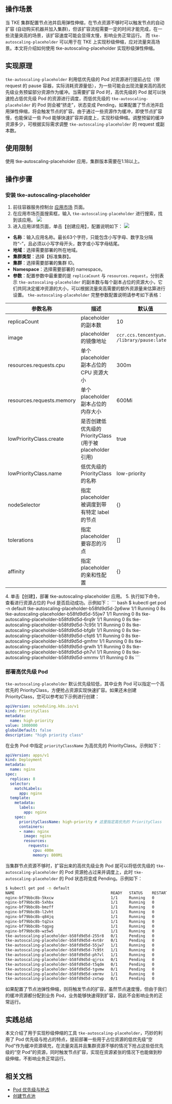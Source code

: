 ## 操作场景

当 TKE 集群配置节点池并启用弹性伸缩，在节点资源不够时可以触发节点的自动扩容 (自动购买机器并加入集群)，但该扩容流程需要一定的时间才能完成，在一些流量突高的场景，该扩容速度可能会显得太慢，影响业务正常运行。 而 `tke-autoscaling-placeholder` 可以用于在 TKE 上实现秒级伸缩，应对流量突高场景。本文将介绍如何使用 tke-autoscaling-placeholder 实现秒级弹性伸缩。

## 实现原理

`tke-autoscaling-placeholder` 利用低优先级的 Pod 对资源进行提前占位（带 request 的 pause 容器，实际消耗资源量低），为一些可能会出现流量突高的高优先级业务预留部分资源作为缓冲。当需要扩容 Pod 时，高优先级的 Pod 就可以快速抢占低优先级 Pod 的资源进行调度，而低优先级的 `tke-autoscaling-placeholder` 的 Pod 则会被“挤走”，状态变成 Pending，如果配置了节点池并启用弹性伸缩，将会触发节点的扩容。由于通过一些资源作为缓冲，即使节点扩容慢，也能保证一些 Pod 能够快速扩容并调度上，实现秒级伸缩。调整预留的缓冲资源多少，可根据实际需求调整 `tke-autoscaling-placeholder` 的 request 或副本数。

## 使用限制

使用 tke-autoscaling-placeholder 应用，集群版本需要在1.18以上。

## 操作步骤

### 安装 tke-autoscaling-placeholder

1. 前往容器服务控制台 [应用市场](https://console.cloud.tencent.com/tke2/market) 页面。
2. 在应用市场页面搜索框，输入 `tke-autoscaling-placeholder` 进行搜索，找到该应用。
![](https://main.qcloudimg.com/raw/b48a227c35dd1c52633a838c72e95b26.jpg)
3. 进入应用详情页面，单击【创建应用】，配置说明如下：
![](https://main.qcloudimg.com/raw/bb081fd1923819c4a85c4b2cff80ff11.png)
 - **名称**：输入应用名称。最长63个字符，只能包含小写字母、数字及分隔符“-”，且必须以小写字母开头，数字或小写字母结尾。
 - **地域**：选择需要部署的所在地域。
 - **集群类型**：选择【标准集群】。
 - **集群**：选择需要部署的集群 ID。
 - **Namespace**：选择需要部署的 namespace。
 - **参数**：配置参数中最重要的是 `replicaCount` 与 `resources.request`，分别表示 `tke-autoscaling-placeholder` 的副本数与每个副本占位的资源大小，它们共同决定缓冲资源的大小，可以根据流量突高需要的额外资源量来估算进行设置。
 `tke-autoscaling-placeholder`  完整参数配置说明请参考如下表格：
<table>
<thead>
<tr>
<th>参数名称</th>
<th>描述</th>
<th>默认值</th>
</tr>
</thead>
<tbody><tr>
<td>replicaCount</td>
<td>placeholder 的副本数</td>
<td>10</td>
</tr>
<tr>
<td>image</td>
<td>placeholder 的镜像地址</td>
<td><code>ccr.ccs.tencentyun.com<br>/library/pause:latest</code></td>
</tr>
<tr>
<td>resources.requests.cpu</td>
<td>单个 placeholder 副本占位的 CPU 资源大小</td>
<td>300m</td>
</tr>
<tr>
<td>resources.requests.memory</td>
<td>单个 placeholder 副本占位的内存大小</td>
<td>600Mi</td>
</tr>
<tr>
<td>lowPriorityClass.create</td>
<td>是否创建低优先级的 PriorityClass (用于被 placeholder 引用)</td>
<td>true</td>
</tr>
<tr>
<td>lowPriorityClass.name</td>
<td>低优先级的 PriorityClass 的名称</td>
<td>low-priority</td>
</tr>
<tr>
<td>nodeSelector</td>
<td>指定 placeholder 被调度到带有特定 label 的节点</td>
<td>{}</td>
</tr>
<tr>
<td>tolerations</td>
<td>指定 placeholder 要容忍的污点</td>
<td>[]</td>
</tr>
<tr>
<td>affinity</td>
<td>指定 placeholder 的亲和性配置</td>
<td>{}</td>
</tr>
</tbody></table>
4. 单击【创建】，部署 tke-autoscaling-placeholder 应用。
5. 执行如下命令，查看进行资源占位的 Pod 是否启动成功。示例如下：
``` bash
$ kubectl get pod -n default
tke-autoscaling-placeholder-b58fd9d5d-2p6ww   1/1     Running   0          8s
tke-autoscaling-placeholder-b58fd9d5d-55jw7   1/1     Running   0          8s
tke-autoscaling-placeholder-b58fd9d5d-6rq9r   1/1     Running   0          8s
tke-autoscaling-placeholder-b58fd9d5d-7c95t   1/1     Running   0          8s
tke-autoscaling-placeholder-b58fd9d5d-bfg8r   1/1     Running   0          8s
tke-autoscaling-placeholder-b58fd9d5d-cfqt6   1/1     Running   0          8s
tke-autoscaling-placeholder-b58fd9d5d-gmfmr   1/1     Running   0          8s
tke-autoscaling-placeholder-b58fd9d5d-grwlh   1/1     Running   0          8s
tke-autoscaling-placeholder-b58fd9d5d-ph7vl   1/1     Running   0          8s
tke-autoscaling-placeholder-b58fd9d5d-xmrmv   1/1     Running   0          8s
```

 



### 部署高优先级 Pod

 `tke-autoscaling-placeholder` 默认优先级较低，其中业务 Pod 可以指定一个高优先的 PriorityClass，方便抢占资源实现快速扩容。如果还未创建 PriorityClass，您可以参考如下示例进行创建：

``` yaml
apiVersion: scheduling.k8s.io/v1
kind: PriorityClass
metadata:
  name: high-priority
value: 1000000
globalDefault: false
description: "high priority class"
```

在业务 Pod 中指定 `priorityClassName` 为高优先的 PriorityClass。示例如下：
``` yaml
apiVersion: apps/v1
kind: Deployment
metadata:
  name: nginx
spec:
  replicas: 8
  selector:
    matchLabels:
      app: nginx
  template:
    metadata:
      labels:
        app: nginx
    spec:
      priorityClassName: high-priority # 这里指定高优先的 PriorityClass
      containers:
      - name: nginx
        image: nginx
        resources:
          requests:
            cpu: 400m
            memory: 800Mi
```

当集群节点资源不够时，扩容出来的高优先级业务 Pod 就可以将低优先级的 `tke-autoscaling-placeholder` 的 Pod 资源抢占过来并调度上，此时 `tke-autoscaling-placeholder`  的 Pod 状态将变成 Pending。示例如下：

```bash
$ kubectl get pod -n default
NAME                                          READY   STATUS    RESTARTS   AGE
nginx-bf79bbc8b-5kxcw                         1/1     Running   0          23s
nginx-bf79bbc8b-5xhbx                         1/1     Running   0          23s
nginx-bf79bbc8b-bmzff                         1/1     Running   0          23s
nginx-bf79bbc8b-l2vht                         1/1     Running   0          23s
nginx-bf79bbc8b-q84jq                         1/1     Running   0          23s
nginx-bf79bbc8b-tq2sx                         1/1     Running   0          23s
nginx-bf79bbc8b-tqgxg                         1/1     Running   0          23s
nginx-bf79bbc8b-wz5w5                         1/1     Running   0          23s
tke-autoscaling-placeholder-b58fd9d5d-255r8   0/1     Pending   0          23s
tke-autoscaling-placeholder-b58fd9d5d-4vt8r   0/1     Pending   0          23s
tke-autoscaling-placeholder-b58fd9d5d-55jw7   1/1     Running   0          94m
tke-autoscaling-placeholder-b58fd9d5d-7c95t   1/1     Running   0          94m
tke-autoscaling-placeholder-b58fd9d5d-ph7vl   1/1     Running   0          94m
tke-autoscaling-placeholder-b58fd9d5d-qjrsx   0/1     Pending   0          23s
tke-autoscaling-placeholder-b58fd9d5d-t5qdm   0/1     Pending   0          23s
tke-autoscaling-placeholder-b58fd9d5d-tgvmw   0/1     Pending   0          23s
tke-autoscaling-placeholder-b58fd9d5d-xmrmv   1/1     Running   0          94m
tke-autoscaling-placeholder-b58fd9d5d-zxtwp   0/1     Pending   0          23s
```

如果配置了节点池弹性伸缩，则将触发节点的扩容，虽然节点速度慢，但由于我们的缓冲资源都分配到业务 Pod，业务能够快速得到扩容，因此不会影响业务的正常运行。

## 实践总结

本文介绍了用于实现秒级伸缩的工具  `tke-autoscaling-placeholder`，巧妙的利用了 Pod 优先级与抢占的特点，提前部署一些用于占位资源的低优先级“空 Pod”作为缓冲资源填充，在流量突高并且集群资源不够的情况下抢占这些低优先级的“空 Pod”的资源，同时触发节点扩容，实现在资源紧张的情况下也能做到秒级伸缩，不影响业务正常运行。

## 相关文档

* [Pod 优先级与抢占](https://kubernetes.io/zh/docs/concepts/configuration/pod-priority-preemption/)
* [创建节点池](https://cloud.tencent.com/document/product/457/43735)

